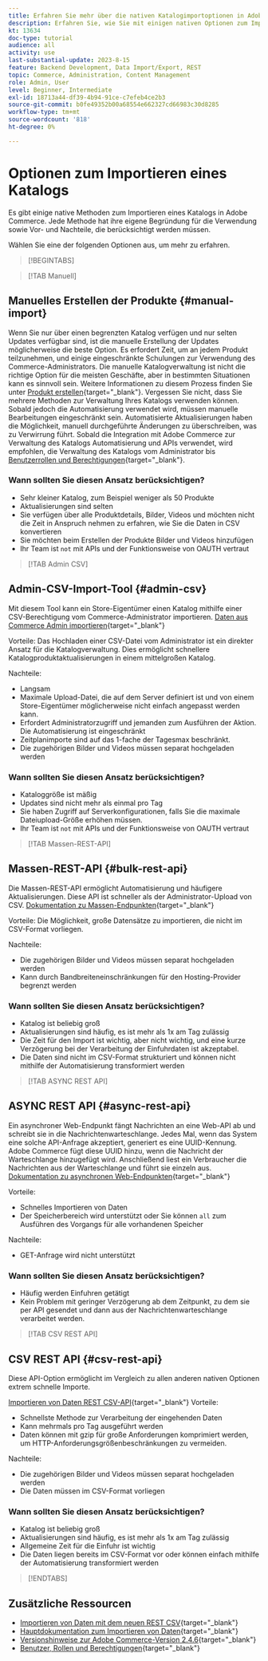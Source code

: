 ```yaml
---
title: Erfahren Sie mehr über die nativen Katalogimportoptionen in Adobe Commerce
description: Erfahren Sie, wie Sie mit einigen nativen Optionen zum Importieren Ihres Katalogs in Ihren Adobe Commerce Store vorgehen können.
kt: 13634
doc-type: tutorial
audience: all
activity: use
last-substantial-update: 2023-8-15
feature: Backend Development, Data Import/Export, REST
topic: Commerce, Administration, Content Management
role: Admin, User
level: Beginner, Intermediate
exl-id: 18713a44-df39-4b94-91ce-c7efeb4ce2b3
source-git-commit: b0fe49352b00a68554e662327cd66983c30d8285
workflow-type: tm+mt
source-wordcount: '818'
ht-degree: 0%

---
```


# Optionen zum Importieren eines Katalogs

Es gibt einige native Methoden zum Importieren eines Katalogs in Adobe Commerce. Jede Methode hat ihre eigene Begründung für die Verwendung sowie Vor- und Nachteile, die berücksichtigt werden müssen.

Wählen Sie eine der folgenden Optionen aus, um mehr zu erfahren.

>[!BEGINTABS]

>[!TAB Manuell]

## Manuelles Erstellen der Produkte {#manual-import}

Wenn Sie nur über einen begrenzten Katalog verfügen und nur selten Updates verfügbar sind, ist die manuelle Erstellung der Updates möglicherweise die beste Option. Es erfordert Zeit, um an jedem Produkt teilzunehmen, und einige eingeschränkte Schulungen zur Verwendung des Commerce-Administrators. Die manuelle Katalogverwaltung ist nicht die richtige Option für die meisten Geschäfte, aber in bestimmten Situationen kann es sinnvoll sein. Weitere Informationen zu diesem Prozess finden Sie unter [Produkt erstellen](https://experienceleague.adobe.com/docs/commerce-admin/catalog/products/product-create.html){target="_blank"}. Vergessen Sie nicht, dass Sie mehrere Methoden zur Verwaltung Ihres Katalogs verwenden können. Sobald jedoch die Automatisierung verwendet wird, müssen manuelle Bearbeitungen eingeschränkt sein. Automatisierte Aktualisierungen haben die Möglichkeit, manuell durchgeführte Änderungen zu überschreiben, was zu Verwirrung führt. Sobald die Integration mit Adobe Commerce zur Verwaltung des Katalogs Automatisierung und APIs verwendet, wird empfohlen, die Verwaltung des Katalogs vom Administrator bis [Benutzerrollen und Berechtigungen](https://experienceleague.adobe.com/docs/commerce-admin/systems/user-accounts/permissions-user-roles.html){target="_blank"}.

### Wann sollten Sie diesen Ansatz berücksichtigen?

- Sehr kleiner Katalog, zum Beispiel weniger als 50 Produkte
- Aktualisierungen sind selten
- Sie verfügen über alle Produktdetails, Bilder, Videos und möchten nicht die Zeit in Anspruch nehmen zu erfahren, wie Sie die Daten in CSV konvertieren
- Sie möchten beim Erstellen der Produkte Bilder und Videos hinzufügen
- Ihr Team ist `not` mit APIs und der Funktionsweise von OAUTH vertraut

>[!TAB Admin CSV]

## Admin-CSV-Import-Tool {#admin-csv}

Mit diesem Tool kann ein Store-Eigentümer einen Katalog mithilfe einer CSV-Berechtigung vom Commerce-Administrator importieren.
[Daten aus Commerce Admin importieren](https://experienceleague.adobe.com/docs/commerce-admin/systems/data-transfer/import/data-import.html){target="_blank"}

Vorteile: Das Hochladen einer CSV-Datei vom Administrator ist ein direkter Ansatz für die Katalogverwaltung. Dies ermöglicht schnellere Katalogproduktaktualisierungen in einem mittelgroßen Katalog.

Nachteile:

- Langsam
- Maximale Upload-Datei, die auf dem Server definiert ist und von einem Store-Eigentümer möglicherweise nicht einfach angepasst werden kann.
- Erfordert Administratorzugriff und jemanden zum Ausführen der Aktion. Die Automatisierung ist eingeschränkt
- Zeitplanimporte sind auf das 1-fache der Tagesmax beschränkt.
- Die zugehörigen Bilder und Videos müssen separat hochgeladen werden

### Wann sollten Sie diesen Ansatz berücksichtigen?

- Kataloggröße ist mäßig
- Updates sind nicht mehr als einmal pro Tag
- Sie haben Zugriff auf Serverkonfigurationen, falls Sie die maximale Dateiupload-Größe erhöhen müssen.
- Ihr Team ist `not` mit APIs und der Funktionsweise von OAUTH vertraut

>[!TAB Massen-REST-API]

## Massen-REST-API {#bulk-rest-api}

Die Massen-REST-API ermöglicht Automatisierung und häufigere Aktualisierungen. Diese API ist schneller als der Administrator-Upload von CSV.
[Dokumentation zu Massen-Endpunkten](https://developer.adobe.com/commerce/webapi/rest/use-rest/bulk-endpoints/){target="_blank"}

Vorteile: Die Möglichkeit, große Datensätze zu importieren, die nicht im CSV-Format vorliegen.

Nachteile:

- Die zugehörigen Bilder und Videos müssen separat hochgeladen werden
- Kann durch Bandbreiteneinschränkungen für den Hosting-Provider begrenzt werden

### Wann sollten Sie diesen Ansatz berücksichtigen?

- Katalog ist beliebig groß
- Aktualisierungen sind häufig, es ist mehr als 1x am Tag zulässig
- Die Zeit für den Import ist wichtig, aber nicht wichtig, und eine kurze Verzögerung bei der Verarbeitung der Einfuhrdaten ist akzeptabel.
- Die Daten sind nicht im CSV-Format strukturiert und können nicht mithilfe der Automatisierung transformiert werden

>[!TAB ASYNC REST API]

## ASYNC REST API {#async-rest-api}

Ein asynchroner Web-Endpunkt fängt Nachrichten an eine Web-API ab und schreibt sie in die Nachrichtenwarteschlange. Jedes Mal, wenn das System eine solche API-Anfrage akzeptiert, generiert es eine UUID-Kennung. Adobe Commerce fügt diese UUID hinzu, wenn die Nachricht der Warteschlange hinzugefügt wird. Anschließend liest ein Verbraucher die Nachrichten aus der Warteschlange und führt sie einzeln aus.
[Dokumentation zu asynchronen Web-Endpunkten](https://developer.adobe.com/commerce/webapi/rest/use-rest/asynchronous-web-endpoints/){target="_blank"}

Vorteile:

- Schnelles Importieren von Daten
- Der Speicherbereich wird unterstützt oder Sie können `all` zum Ausführen des Vorgangs für alle vorhandenen Speicher

Nachteile:

- GET-Anfrage wird nicht unterstützt

### Wann sollten Sie diesen Ansatz berücksichtigen?

- Häufig werden Einfuhren getätigt
- Kein Problem mit geringer Verzögerung ab dem Zeitpunkt, zu dem sie per API gesendet und dann aus der Nachrichtenwarteschlange verarbeitet werden.


>[!TAB CSV REST API]

## CSV REST API {#csv-rest-api}

Diese API-Option ermöglicht im Vergleich zu allen anderen nativen Optionen extrem schnelle Importe.

[Importieren von Daten REST CSV-API](https://developer.adobe.com/commerce/webapi/rest/modules/import/){target="_blank"}
Vorteile:

- Schnellste Methode zur Verarbeitung der eingehenden Daten
- Kann mehrmals pro Tag ausgeführt werden
- Daten können mit gzip für große Anforderungen komprimiert werden, um HTTP-Anforderungsgrößenbeschränkungen zu vermeiden.

Nachteile:

- Die zugehörigen Bilder und Videos müssen separat hochgeladen werden
- Die Daten müssen im CSV-Format vorliegen

### Wann sollten Sie diesen Ansatz berücksichtigen?

- Katalog ist beliebig groß
- Aktualisierungen sind häufig, es ist mehr als 1x am Tag zulässig
- Allgemeine Zeit für die Einfuhr ist wichtig
- Die Daten liegen bereits im CSV-Format vor oder können einfach mithilfe der Automatisierung transformiert werden

>[!ENDTABS]

## Zusätzliche Ressourcen

- [Importieren von Daten mit dem neuen REST CSV](https://developer.adobe.com/commerce/webapi/rest/modules/import/){target="_blank"}
- [Hauptdokumentation zum Importieren von Daten](https://experienceleague.adobe.com/docs/commerce-admin/systems/data-transfer/import/data-import.html){target="_blank"}
- [Versionshinweise zur Adobe Commerce-Version 2.4.6](https://experienceleague.adobe.com/docs/commerce-operations/release/notes/adobe-commerce/2-4-6.html){target="_blank"}
- [Benutzer, Rollen und Berechtigungen](../site-management/users-roles-permissions.md){target="_blank"}
